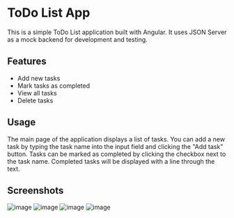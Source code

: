 # ToDo List App

This is a simple ToDo List application built with Angular. It uses JSON Server as a mock backend for development and testing.

## Features
- Add new tasks
- Mark tasks as completed
- View all tasks
- Delete tasks


## Usage

The main page of the application displays a list of tasks. You can add a new task by typing the task name into the input field and clicking the "Add task" button. 
Tasks can be marked as completed by clicking the checkbox next to the task name. Completed tasks will be displayed with a line through the text.

## Screenshots
![image](https://github.com/Deftttt/Angular-ToDo/assets/45072962/e5dd6331-dc95-4e66-9187-df128a88cb8e)
![image](https://github.com/Deftttt/Angular-ToDo/assets/45072962/650c87e0-790f-4ee1-aac6-647d259faae0)
![image](https://github.com/Deftttt/Angular-ToDo/assets/45072962/1ac041cc-21d9-43f7-a1ad-4490c4503300)
![image](https://github.com/Deftttt/Angular-ToDo/assets/45072962/2b2e0c45-3165-4e33-bd2a-874f62fea494)
